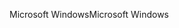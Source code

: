 <span data-ttu-id="7a71c-101">Microsoft Windows</span><span class="sxs-lookup"><span data-stu-id="7a71c-101">Microsoft Windows</span></span>